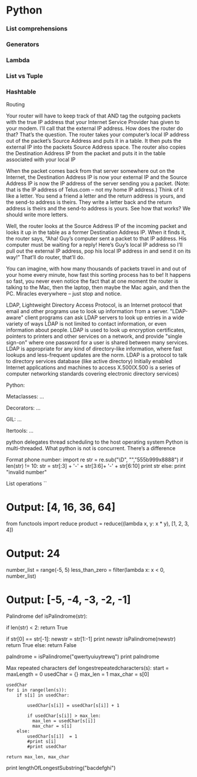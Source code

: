 
# Python

### List comprehensions

### Generators

### Lambda

### List vs Tuple

### Hashtable


Routing


Your router will have to keep track of that AND tag the outgoing packets with the true IP address that your Internet Service Provider has given to your modem. I’ll call that the external IP address. How does the router do that? That’s the question.
 The router takes your computer’s local IP address out of the packet’s Source Address and puts it in a table. It then puts the external IP into the packets Source Address space. The router also copies the Destination Address IP from the packet and puts it in the table associated with your local IP




When the packet comes back from that server somewhere out on the Internet, the Destination Address IP is now your external IP and the Source Address IP is now the IP address of the server sending you a packet. (Note: that is the IP address of Telus.com – not my home IP address.)
Think of it like a letter. You send a friend a letter and the return address is yours, and the send-to address is theirs. They write a letter back and the return address is theirs and the send-to address is yours. See how that works? We should write more letters.

Well, the router looks at the Source Address IP of the incoming packet and looks it up in the table as a former Destination Address IP. When it finds it, the router says, “Aha! Guy’s computer sent a packet to that IP address. His computer must be waiting for a reply! Here’s Guy’s local IP address so I’ll pull out the external IP address, pop his local IP address in and send it on its way!” That’ll do router, that’ll do.

You can imagine, with how many thousands of packets travel in and out of your home every minute, how fast this sorting process has to be! It happens so fast, you never even notice the fact that at one moment the router is talking to the Mac, then the laptop, then maybe the Mac again, and then the PC. Miracles everywhere – just stop and notice.

LDAP, Lightweight Directory Access Protocol, is an Internet protocol that email and other programs use to look up information from a server.
"LDAP-aware" client programs can ask LDAP servers to look up entries in a wide variety of ways
LDAP is not limited to contact information, or even information about people. LDAP is used to look up encryption certificates, pointers to printers and other services on a network, and provide "single sign-on" where one password for a user is shared between many services. LDAP is appropriate for any kind of directory-like information, where fast lookups and less-frequent updates are the norm.
LDAP is a protocol to talk to directory services database (like active directory)
Initially enabled Internet applications and machines to access X.500(X.500 is a series of computer networking standards covering electronic directory services)


Python:

Metaclasses:
…

Decorators:
…

GIL:
…

Itertools:
...

python delegates thread scheduling to the host operating system
Python is multi-threaded. What python is not is concurrent. There’s a difference

Format phone number:
import re
str = re.sub("\D", "","555b999x8888")
if len(str) != 10:
    str = str[:3] + '-' + str[3:6]+ '-' + str[6:10]
    print str
else:
    print "invalid number"

List operations
``
# Output: [4, 16, 36, 64]

from functools import reduce
product = reduce((lambda x, y: x * y), [1, 2, 3, 4])
# Output: 24

number_list = range(-5, 5)
less_than_zero = filter(lambda x: x < 0, number_list)
# Output: [-5, -4, -3, -2, -1]

Palindrome
def isPalindrome(str):
  
  if len(str) < 2:
    return True
    
  if str[0] == str[-1]:
    newstr = str[1:-1]
    print newstr
    isPalindrome(newstr)
    return True
  else:
    return False
  
palndrome = isPalindrome("qwertyuiuytrewq")
print palndrome


Max repeated characters
def longestrepeatedcharacters(s):
    start = maxLength = 0
    usedChar = {}
    max_len = 1
    max_char = s[0]
    
    usedChar
    for i in range(len(s)):
        if s[i] in usedChar:
            
            usedChar[s[i]] = usedChar[s[i]] + 1
            
            if usedChar[s[i]] > max_len:
              max_len = usedChar[s[i]]
              max_char = s[i] 
        else:  
            usedChar[s[i]]  = 1
            #print s[i]
            #print usedChar

    return max_len, max_char
    
print lengthOfLongestSubstring("bacdefghi")
